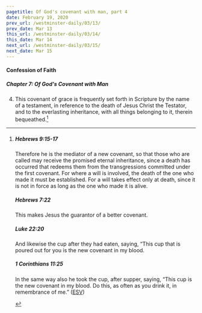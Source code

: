 ```yaml
---
pagetitle: Of God's covenant with man, part 4
date: February 19, 2020
prev_url: /westminster-daily/03/13/
prev_date: Mar 13
this_url: /westminster-daily/03/14/
this_date: Mar 14
next_url: /westminster-daily/03/15/
next_date: Mar 15
---
```


#### Confession of Faith

##### Chapter 7: Of God's Covenant with Man

4. This covenant of grace is frequently set forth in Scripture by the name of a testament, in reference to the death of Jesus Christ the Testator, and to the everlasting inheritance, with all things belonging to it, therein bequeathed.[^fnref:wcf1]

[^fnref:wcf1]: <div class="esv"><h5>Hebrews 9:15-17</h5> <div class="esv-text"><p id="p58009015.01-1">Therefore he is the mediator of a new covenant, so that those who are called may receive the promised eternal inheritance, since a death has occurred that redeems them from the transgressions committed under the first covenant. For where a will is involved, the death of the one who made it must be established. For a will takes effect only at death, since it is not in force as long as the one who made it is alive.</p> </div><h5>Hebrews 7:22</h5> <div class="esv-text"><p class="same-paragraph" id="p58007022.01-2">This makes Jesus the guarantor of a better covenant.</p> </div><h5>Luke 22:20</h5> <div class="esv-text"><p id="p42022020.01-3">And likewise the cup after they had eaten, saying, <span class="woc">&#8220;This cup that is poured out for you is the new covenant in my blood.</span></p> </div><h5>1 Corinthians 11:25</h5> <div class="esv-text"><p id="p46011025.01-4">In the same way also he took the cup, after supper, saying, <span class="woc">&#8220;This cup is the new covenant in my blood. Do this, as often as you drink it, in remembrance of me.&#8221;</span>  (<a href="http://www.esv.org" class="copyright">ESV</a>)</p> </div> </div>


